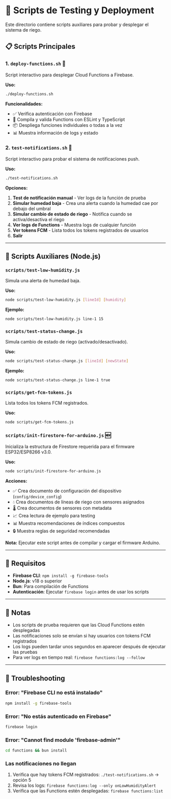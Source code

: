 # 🧪 Scripts de Testing y Deployment

Este directorio contiene scripts auxiliares para probar y desplegar el sistema de riego.

## 📋 Scripts Principales

### 1. `deploy-functions.sh` 🚀

Script interactivo para desplegar Cloud Functions a Firebase.

**Uso:**

```bash
./deploy-functions.sh
```

**Funcionalidades:**

- ✅ Verifica autenticación con Firebase
- 🔨 Compila y valida Functions con ESLint y TypeScript
- 📦 Despliega funciones individuales o todas a la vez
- 📊 Muestra información de logs y estado

### 2. `test-notifications.sh` 🧪

Script interactivo para probar el sistema de notificaciones push.

**Uso:**

```bash
./test-notifications.sh
```

**Opciones:**

1. **Test de notificación manual** - Ver logs de la función de prueba
2. **Simular humedad baja** - Crea una alerta cuando la humedad cae por debajo del umbral
3. **Simular cambio de estado de riego** - Notifica cuando se activa/desactiva el riego
4. **Ver logs de Functions** - Muestra logs de cualquier función
5. **Ver tokens FCM** - Lista todos los tokens registrados de usuarios
6. **Salir**

---

## 📁 Scripts Auxiliares (Node.js)

### `scripts/test-low-humidity.js`

Simula una alerta de humedad baja.

**Uso:**

```bash
node scripts/test-low-humidity.js [lineId] [humidity]
```

**Ejemplo:**

```bash
node scripts/test-low-humidity.js line-1 15
```

### `scripts/test-status-change.js`

Simula cambio de estado de riego (activado/desactivado).

**Uso:**

```bash
node scripts/test-status-change.js [lineId] [newState]
```

**Ejemplo:**

```bash
node scripts/test-status-change.js line-1 true
```

### `scripts/get-fcm-tokens.js`

Lista todos los tokens FCM registrados.

**Uso:**

```bash
node scripts/get-fcm-tokens.js
```

### `scripts/init-firestore-for-arduino.js` 🆕

Inicializa la estructura de Firestore requerida para el firmware ESP32/ESP8266 v3.0.

**Uso:**

```bash
node scripts/init-firestore-for-arduino.js
```

**Acciones:**

- ✅ Crea documento de configuración del dispositivo (`config/device_config`)
- 💧 Crea documentos de líneas de riego con sensores asignados
- 🌡️ Crea documentos de sensores con metadata
- 📈 Crea lectura de ejemplo para testing
- 📊 Muestra recomendaciones de índices compuestos
- 🔒 Muestra reglas de seguridad recomendadas

**Nota:** Ejecutar este script antes de compilar y cargar el firmware Arduino.

---

## 🔧 Requisitos

- **Firebase CLI**: `npm install -g firebase-tools`
- **Node.js**: v18 o superior
- **Bun**: Para compilación de Functions
- **Autenticación**: Ejecutar `firebase login` antes de usar los scripts

---

## 📝 Notas

- Los scripts de prueba requieren que las Cloud Functions estén desplegadas
- Las notificaciones solo se envían si hay usuarios con tokens FCM registrados
- Los logs pueden tardar unos segundos en aparecer después de ejecutar las pruebas
- Para ver logs en tiempo real: `firebase functions:log --follow`

---

## 🐛 Troubleshooting

### Error: "Firebase CLI no está instalado"

```bash
npm install -g firebase-tools
```

### Error: "No estás autenticado en Firebase"

```bash
firebase login
```

### Error: "Cannot find module 'firebase-admin'"

```bash
cd functions && bun install
```

### Las notificaciones no llegan

1. Verifica que hay tokens FCM registrados: `./test-notifications.sh` → opción 5
2. Revisa los logs: `firebase functions:log --only onLowHumidityAlert`
3. Verifica que las Functions estén desplegadas: `firebase functions:list`
